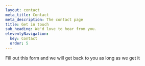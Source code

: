 ```yaml
---
layout: contact
meta_title: Contact
meta_description: The contact page
title: Get in touch
sub_heading: We'd love to hear from you.
eleventyNavigation:
  key: Contact
  order: 5
---
```


Fill out this form and we will get back to you as long as we get it
